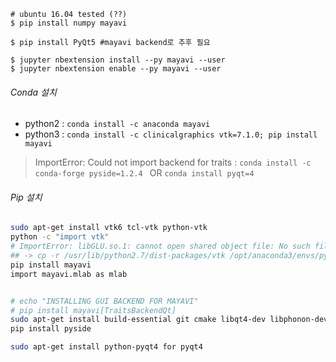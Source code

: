 ```
# ubuntu 16.04 tested (??)
$ pip install numpy mayavi

$ pip install PyQt5 #mayavi backend로 추후 필요 

$ jupyter nbextension install --py mayavi --user
$ jupyter nbextension enable --py mayavi --user
```

###### Conda 설치  

- python2 : `conda install -c anaconda mayavi`
- python3 : `conda install -c clinicalgraphics vtk=7.1.0; pip install mayavi`


> ImportError: Could not import backend for traits : `conda install -c conda-forge pyside=1.2.4 ` OR `conda install pyqt=4`

###### Pip 설치 


```bash
sudo apt-get install vtk6 tcl-vtk python-vtk
python -c "import vtk"
# ImportError: libGLU.so.1: cannot open shared object file: No such file or director
## -> cp -r /usr/lib/python2.7/dist-packages/vtk /opt/anaconda3/envs/python2_gpu/lib/python2.7/site-packages/
pip install mayavi
import mayavi.mlab as mlab


# echo "INSTALLING GUI BACKEND FOR MAYAVI"
# pip install mayavi[TraitsBackendQt]
sudo apt-get install build-essential git cmake libqt4-dev libphonon-dev python2.7-dev libxml2-dev libxslt1-dev qtmobility-dev libqtwebkit-dev
pip install pyside

sudo apt-get install python-pyqt4 for pyqt4
```

